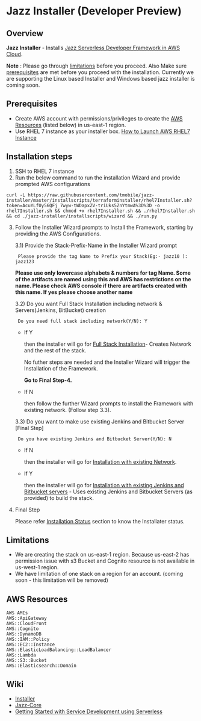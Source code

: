 # Jazz Installer (Developer Preview)
## Overview

**Jazz Installer** - Installs [Jazz Serverless Developer Framework in AWS Cloud](https://github.com/tmobile/jazz-core/wiki).

**Note** : Please go through [limitations](#limitations) before you proceed.
       Also Make sure [prerequisites](#prerequisites) are met before you proceed with the installation.
       Currently we are supporting the Linux based Installer and Windows based jazz installer is coming soon. 

## Prerequisites
* Create AWS account with permissions/privileges to create the 
  [AWS Resources](#aws-resources) (listed below) in us-east-1 region. 
* Use RHEL 7 instance as your installer box. [How to Launch AWS RHEL7 Instance](https://github.com/tmobile/jazz-installer/wiki/Launch-AWS-RHEL7-Instance-for-Installer)


## Installation steps
1) SSH to RHEL 7 instance
2) Run the below command to run the installation Wizard and provide prompted AWS configurations

```
curl -L https://raw.githubusercontent.com/tmobile/jazz-installer/master/installscripts/terraforminstaller/rhel7Installer.sh?token=AcuYLfUy56QFj_7wyw-tWDapxZV-triUks5ZnYtmwA%3D%3D -o rhel7Installer.sh && chmod +x rhel7Installer.sh && ./rhel7Installer.sh && cd ./jazz-installer/installscripts/wizard && ./run.py 
 ```

3) Follow the Installer Wizard prompts to Install the Framework, starting by providing the AWS Configurations.

   3.1) Provide the Stack-Prefix-Name in the Installer Wizard prompt

        Please provide the tag Name to Prefix your Stack(Eg:- jazz10 ): jazz123
        
     **Please use only lowercase alphabets & numbers for tag Name. Some of the artifacts are named using this and AWS has restrictions on the name. Please check AWS console if there are artifacts created with this name. If yes please choose another name**

   3.2) Do you want Full Stack Installation including network & Servers(Jenkins, BitBucket) creation

        Do you need full stack including network(Y/N): Y

     * If Y
      
       then the installer will go for [Full Stack Installation](https://github.com/tmobile/jazz-installer/wiki/Jazz-Supported-Installations#full-stack-installation)- Creates Network and the rest of the stack. 
      
       No futher steps are needed and the Installer Wizard will trigger the Installation of the Framework.
      
       **Go to Final Step-4.**

    * If N
      
      then follow the further Wizard prompts to install the Framework with existing network. (Follow step 3.3).

    3.3) Do you want to make use existing Jenkins and Bitbucket Server [Final Step]

        Do you have existing Jenkins and Bitbucket Server(Y/N): N

     * If N
      
       then the installer will go for [Installation with existing Network](https://github.com/tmobile/jazz-installer/wiki/Jazz-Supported-Installations#installation-with-existing-network). 

    * If Y
      
      then the installer will go for [Installation with existing Jenkins and Bitbucket servers](https://github.com/tmobile/jazz-installer/wiki/Jazz-Supported-Installations#installation-with-existing-jenkins-and-bitbucket-servers) - Uses existing Jenkins and Bitbucket Servers (as provided) to build the stack. 

4. Final Step

      Please refer [Installation Status](https://github.com/tmobile/jazz-installer/wiki/Jazz-Supported-Installations#installation---status) section to know the Installater status.


## Limitations
* We are creating the stack on us-east-1 region. Because us-east-2 has permission issue with s3 Bucket and Cognito resource is not available in us-west-1 region.
* We have limitation of one stack on a region for an account. (coming soon - this limitation will be removed)

## AWS Resources 
    AWS AMIs
    AWS::ApiGateway
    AWS::CloudFront
    AWS::Cognito
    AWS::DynamoDB
    AWS::IAM::Policy
    AWS::EC2::Instance
    AWS::ElasticLoadBalancing::LoadBalancer
    AWS::Lambda
    AWS::S3::Bucket
    AWS::Elasticsearch::Domain

## Wiki
* [Installer](https://github.com/tmobile/jazz-installer/wiki)
* [Jazz-Core](https://github.com/tmobile/jazz-core/wiki)
* [Getting Started with Service Development using Serverless](https://github.com/tmobile/jazz-core/wiki/Getting-Started-with-Service-Development-using-Serverless)
